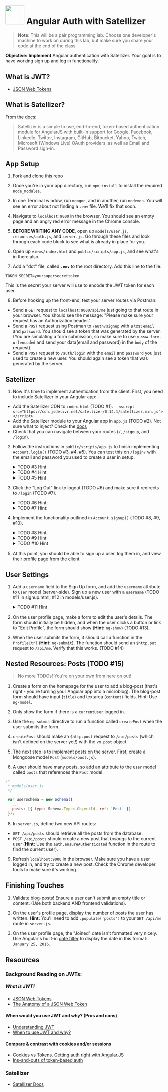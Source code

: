 # <img src="https://cloud.githubusercontent.com/assets/7833470/10899314/63829980-8188-11e5-8cdd-4ded5bcb6e36.png" height="60"> Angular Auth with Satellizer

<!--9:45 5 minutes -->

<!--Hook: Remember having tons of fun with Passport?  Wish you could do that with a front-end integration?  Well with JWT, Satellizer, and Angular, you can make your authentication footprint smaller, more secure, and more...on the front-end.  Let's get to it! -->

> **Note**: This will be a pair programming lab.  Choose one developer's machine to work on during this lab, but make sure you share your code at the end of the class.

**Objective:** **Implement** Angular authentication with Satellizer. Your goal is to have working sign up and log in functionality.

## What is JWT?
 * <a href="http://jwt.io" target="_blank">JSON Web Tokens</a>

## What is Satellizer?

From the [docs](https://github.com/sahat/satellizer):

>Satellizer is a simple to use, end-to-end, token-based authentication module for AngularJS with built-in support for Google, Facebook, LinkedIn, Twitter, Instagram, GitHub, Bitbucket, Yahoo, Twitch, Microsoft (Windows Live) OAuth providers, as well as Email and Password sign-in.

<!--9:50 20 minutes -->

## App Setup

1. Fork and clone this repo

2. Once you're in your app directory, run `npm install` to install the required `node_modules`.

3. In one Terminal window, run `mongod`, and in another, run `nodemon`.  You will see an error about not finding a `.env` file.  We'll fix that soon.

4. Navigate to `localhost:9000` in the browser. You should see an empty page and an angry red error message in the Chrome console.

5. **BEFORE WRITING ANY CODE**, open up `models/user.js`, `resources/auth.js`, and `server.js`. Go through these files and look through each code block to see what is already in place for you.

6. Open up `views/index.html` and `public/scripts/app.js`, and see what's in there also.

7. Add a "dot" file, called **`.env`** to the root directory. Add this line to the file:

  ```
  TOKEN_SECRET=yoursupersecrettoken
  ```

  This is the secret your server will use to encode the JWT token for each user.

8. Before hooking up the front-end, test your server routes via Postman:
  * Send a `GET` request to `localhost:9000/api/me` just going to that route in your browser. You should see the message: "Please make sure your request has an Authorization header."
  * Send a `POST` request using Postman to `/auth/signup` with a test `email` and `password`. You should see a token that was generated by the server. (You are simulating a form submission, so make sure to use `x-www-form-urlencoded` and send your data(email and password) in the `body` of the request).
  * Send a `POST` request to `/auth/login` with the `email` and `password` you just used to create a new user. You should again see a token that was generated by the server.

<!--10:10 25 minutes -->

## Satellizer

1. Now it's time to implement authentication from the client. First, you need to include Satellizer in your Angular app:
  * Add the Satellizer CDN to `index.html` (TODO #1).
  ```   <script src="https://cdn.jsdelivr.net/satellizer/0.14.1/satellizer.min.js"></script> ```
  * Add the Satellizer module to your Angular app in `app.js` (TODO #2).  Not sure what to inject?  Check the [docs](https://github.com/sahat/satellizer#usage)
  * Check that you can navigate between your routes (`/`, `/signup`, and `/login`).

2. Follow the instructions in `public/scripts/app.js` to finish implementing `Account.login()` (TODO #3, #4, #5). You can test this on `/login/` with the email and password you used to create a user in setup.


   <details><summary>TODO #3 Hint</summary>
     - `console.log(response)` to find the token we're setting.
   </details>
   <!--$auth.setToken(response.data.token)-->

   <details><summary>TODO #4 Hint</summary>
    - How would we set `new_user` to blank? (we do it higher up in Login Controller)
   </details>
   <!-- vm.new_user = {} -->

   <details><summary>TODO #5 Hint</summary>
    - Inject $location into your controller
    - Pass the `'/profile'` path to the function in this [$location documentation](https://docs.angularjs.org/api/ng/service/$location#path)
    </details>
    <!-- $location.path('/profile') -->

3. Click the "Log Out" link to logout (TODO #6) and make sure it redirects to `/login` (TODO #7).

    <details><summary>TODO #6 Hint:</summary>
    - Look at the login method above for a pattern to follow (you only need one anonymous function here, no need for `onSuccess` and `onError`).
    - Check out [this documentation](https://github.com/sahat/satellizer#user-content-authremovetoken) for a method we can use to remove a token
    </details>
    <!--return (
        $auth
          .logout() // delete token
          .then(function() {
            $auth.removeToken();
            self.user = null;
          })
    )-->
    <details><summary>TODO #7 Hint:</summary>
      - Inject $location into this controller also
      - Pass `'/login'` to the `.path` method we used in #5
    </details>
    <!-- $location.path('/login') -->

<!--Actually 10:50 just for me to get to here, so letting devs go to 11 -->

  <!--10:35 15 minutes -->

4. Implement the functionality outlined in `Account.signup()` (TODO #8, #9, #10).

    <details><summary>TODO #8 Hint</summary>
     - Use your `login()` function as a pattern
     - Use the documentation referenced to build out the rest.
    </details>
    <!--     return (
      $auth
        .signup(userData)
        .then(
          function onSuccess(response) {
            $auth.setToken(response);
            //OR $auth.setToken(response.data.token);
          },
          function onError(error) {
            console.log(error);
          }
        )
    ); -->

    <details><summary>TODO #9 Hint</summary>
     - Remember what we did in #4?
    </details>
    <!-- inject $location into controller then vm.new_user = {} -->


    <details><summary>TODO #10 Hint</summary>
     - Remember what we did in #5?
    </details>
    <!-- $location.path('/profile') -->

5. At this point, you should be able to sign up a user, log them in, and view their profile page from the client.

<!--This went to 11:23 after going through my solution -->

<!-- If we have time to intro great, otherwise point these out as further exercises -->

## User Settings

1. Add a `username` field to the Sign Up form, and add the `username` attribute to `User` model (server-side). Sign up a new user with a `username` (TODO #11 in signup.html, #12 in models/user.js).

    <details><summary>TODO #11 Hint</summary>
    ```html
    <div class="form-group">
        <input type="text" ng-model="sc.new_user.username" class="form-control" placeholder="Username">
      </div>
     ```
    </details>
 
2. On the user profile page, make a form to edit the user's details. The form should initially be hidden, and when the user clicks a button or link to "Edit Profile", the form should show (**Hint:** `ng-show`) (TODO #13).

3. When the user submits the form, it should call a function in the `ProfileCtrl` (**Hint:** `ng-submit`). The function should send an `$http.put` request to `/api/me`. Verify that this works. (TODO #14)

## Nested Resources: Posts (TODO #15)
> No more TODOs! You're on your own from here on out!

1. Create a form on the homepage for the user to add a blog-post (that's right - you're turning your Angular app into a microblog). The blog-post form should have input (`title`) and textarea (`content`) fields. Hint: Use `ng-model`.

3. Only show the form if there is a `currentUser` logged in.

4. Use the `ng-submit` directive to run a function called `createPost` when the user submits the form.

5. `createPost` should make an `$http.post` request to `/api/posts` (which isn't defined on the server yet!) with the `vm.post` object.

6. The next step is to implement posts on the server. First, create a Mongoose model `Post` (`models/post.js`).

7. A user should have many posts, so add an attribute to the `User` model called `posts` that references the `Post` model:

  ```js
  /*
   * models/user.js
   */

   var userSchema = new Schema({
     ...
     posts: [{ type: Schema.Types.ObjectId, ref: 'Post' }]
   });
  ```

8. In `server.js`, define two new API routes:
  * `GET /api/posts` should retrieve all the posts from the database.
  * `POST /api/posts` should create a new post that *belongs to* the current user (**Hint:** Use the `auth.ensureAuthenticated` function in the route to find the current user).

9. Refresh `localhost:9000` in the browser. Make sure you have a user logged in, and try to create a new post. Check the Chrome developer tools to make sure it's working.

## Finishing Touches

1. Validate blog-posts! Ensure a user can't submit an empty title or content. (Use both backend AND frontend validations).

2. On the user's profile page, display the number of posts the user has written. **Hint:** You'll need to add `.populate('posts')` to your `GET /api/me` route in `server.js`.

3. On the user profile page, the "Joined" date isn't formatted very nicely. Use Angular's built-in <a href="https://docs.angularjs.org/api/ng/filter/date" target="_blank">date filter</a> to display the date in this format: `January 25, 2016`.

## Resources

### Background Reading on JWTs:
##### What is JWT?
 * <a href="http://jwt.io" target="_blank">JSON Web Tokens</a>
 * <a href="https://scotch.io/tutorials/the-anatomy-of-a-json-web-token" target="_blank">The Anatomy of a JSON Web Token</a>

#### When would you use JWT and why? (Pros and cons)
 * <a href="https://developer.atlassian.com/static/connect/docs/latest/concepts/understanding-jwt.html" target="_blank">Understanding JWT</a>
 * <a href="https://auth0.com/blog/2015/10/07/refresh-tokens-what-are-they-and-when-to-use-them/" target="_blank">When to use JWT and why?</a>

#### Compare & contrast with cookies and/or sessions
 * <a href="https://auth0.com/blog/2014/01/07/angularjs-authentication-with-cookies-vs-token" target="_blank">Cookies vs Tokens. Getting auth right with Angular.JS</a>
 * <a href="https://scotch.io/tutorials/the-ins-and-outs-of-token-based-authentication" target="_blank">Ins-and-outs of token-based auth</a>

### Satellizer
 * <a href="https://github.com/sahat/satellizer#authloginuser-options" target="_blank">Satellizer Docs</a>
